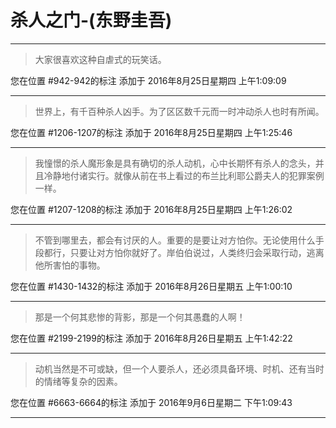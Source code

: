 # 杀人之门-(东野圭吾)

---

> 大家很喜欢这种自虐式的玩笑话。

您在位置 #942-942的标注 添加于 2016年8月25日星期四 上午1:09:09

---

> 世界上，有千百种杀人凶手。为了区区数千元而一时冲动杀人也时有所闻。

您在位置 #1206-1207的标注 添加于 2016年8月25日星期四 上午1:25:46

---

> 我憧憬的杀人魔形象是具有确切的杀人动机，心中长期怀有杀人的念头，并且冷静地付诸实行。就像从前在书上看过的布兰比利耶公爵夫人的犯罪案例一样。

您在位置 #1207-1208的标注 添加于 2016年8月25日星期四 上午1:26:02

---

> 不管到哪里去，都会有讨厌的人。重要的是要让对方怕你。无论使用什么手段都行，只要让对方怕你就好了。岸伯伯说过，人类终归会采取行动，逃离他所害怕的事物。

您在位置 #1430-1432的标注 添加于 2016年8月26日星期五 上午1:00:10

---

> 那是一个何其悲惨的背影，那是一个何其愚蠢的人啊！

您在位置 #2199-2199的标注 添加于 2016年8月26日星期五 上午1:42:22

---

> 动机当然是不可或缺，但一个人要杀人，还必须具备环境、时机、还有当时的情绪等复杂的因素。

您在位置 #6663-6664的标注 添加于 2016年9月6日星期二 下午1:09:43

---

